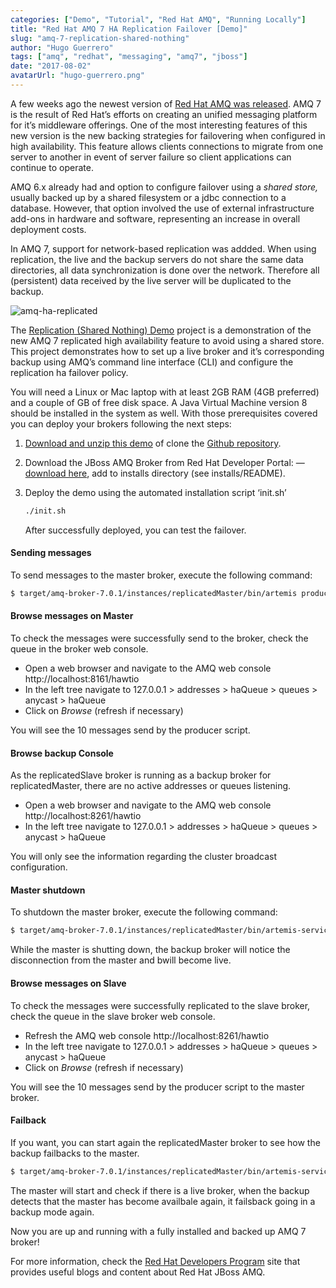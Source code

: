 ```yaml
---
categories: ["Demo", "Tutorial", "Red Hat AMQ", "Running Locally"]
title: "Red Hat AMQ 7 HA Replication Failover [Demo]"
slug: "amq-7-replication-shared-nothing"
author: "Hugo Guerrero"
tags: ["amq", "redhat", "messaging", "amq7", "jboss"]
date: "2017-08-02"
avatarUrl: "hugo-guerrero.png"
---
```


A few weeks ago the newest version of [Red Hat AMQ was released](https://hguerreroo.wordpress.com/2017/05/04/jboss-amq-7-ga-announced-download-it-today/). AMQ 7 is the result of Red Hat’s efforts on creating an unified messaging  platform for it’s middleware offerings. One of the most interesting  features of this new version is the new backing strategies for  failovering when configured in high availability. This feature allows  clients connections to migrate from one server to another in event of  server failure so client applications can continue to operate.

AMQ 6.x already had and option to configure failover using a *shared store,* usually backed up by a shared filesystem or a jdbc connection to a  database. However, that option involved the use of external  infrastructure add-ons in hardware and software, representing an  increase in overall deployment costs.

In AMQ 7, support for network-based replication was addded. When  using replication, the live and the backup servers do not share the same data directories, all data synchronization is done over the network.  Therefore all (persistent) data received by the live server will be  duplicated to the backup.

![amq-ha-replicated](https://hguerreroo.files.wordpress.com/2017/08/amq-ha-replicated.png?w=1120)

The [Replication (Shared Nothing) Demo](https://github.com/jbossdemocentral/amq-ha-replicated-demo) project is a demonstration of the new AMQ 7 replicated high  availability feature to avoid using a shared store. This project  demonstrates how to set up a live broker and it’s corresponding backup  using AMQ’s command line interface (CLI) and configure the replication  ha failover policy.

You will need a Linux or Mac laptop with at least 2GB RAM (4GB  preferred) and a couple of GB of free disk space. A Java Virtual Machine version 8 should be installed in the system as well. With those  prerequisites covered you can deploy your brokers following the next  steps:

1. [Download and unzip this demo](https://github.com/jbossdemocentral/amq-ha-replicated-demo/releases/latest) of clone the [Github repository](https://github.com/jbossdemocentral/amq-ha-replicated-demo).

2. Download the JBoss AMQ Broker from Red Hat Developer Portal: —[download here](https://developers.redhat.com/products/amq/download/), add to installs directory (see installs/README).

3. Deploy the demo using the automated installation script ‘init.sh’

   ```sh
   ./init.sh
   ```

   After successfully deployed, you can test the failover.

#### Sending messages

To send messages to the master broker, execute the following command:

```sh
$ target/amq-broker-7.0.1/instances/replicatedMaster/bin/artemis producer --message-count 10 --url "tcp://127.0.0.1:61616" --destination queue://haQueue
```

#### Browse messages on Master

To check the messages were successfully send to the broker, check the queue in the broker web console.

- Open a web browser and navigate to the AMQ web console http://localhost:8161/hawtio
- In the left tree navigate to 127.0.0.1 > addresses > haQueue > queues > anycast > haQueue
- Click on *Browse* (refresh if necessary)

You will see the 10 messages send by the producer script.

#### Browse backup Console

As the replicatedSlave broker is running as a backup broker for  replicatedMaster, there are no active addresses or queues listening.

- Open a web browser and navigate to the AMQ web console http://localhost:8261/hawtio
- In the left tree navigate to 127.0.0.1 > addresses > haQueue > queues > anycast > haQueue

You will only see the information regarding the cluster broadcast configuration.

#### Master shutdown

To shutdown the master broker, execute the following command:

```sh
$ target/amq-broker-7.0.1/instances/replicatedMaster/bin/artemis-service stop
```

While the master is shutting down, the backup broker will notice the disconnection from the master and bwill become live.

#### Browse messages on Slave

To check the messages were successfully replicated to the slave broker, check the queue in the slave broker web console.

- Refresh the AMQ web console http://localhost:8261/hawtio
- In the left tree navigate to 127.0.0.1 > addresses > haQueue > queues > anycast > haQueue
- Click on *Browse* (refresh if necessary)

You will see the 10 messages send by the producer script to the master broker.

#### Failback

If you want, you can start again the replicatedMaster broker to see how the backup failbacks to the master.

```sh
$ target/amq-broker-7.0.1/instances/replicatedMaster/bin/artemis-service start
```

The master will start and check if there is a live broker, when the  backup detects that the master has become availbale again, it failsback  going in a backup mode again.

Now you are up and running with a fully installed and backed up AMQ 7 broker!

For more information, check the [Red Hat Developers Program](https://developers.redhat.com/products/amq/overview/) site that provides useful blogs and content about Red Hat JBoss AMQ.